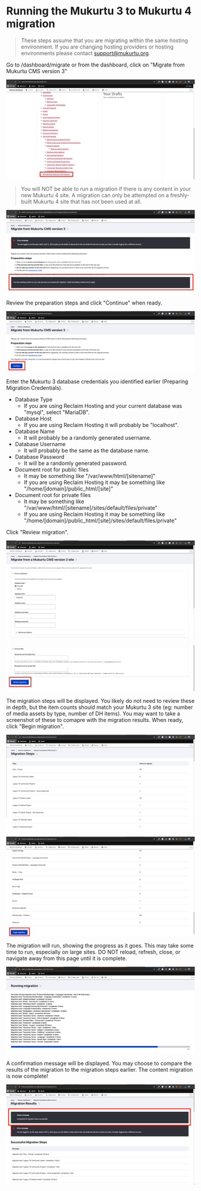 # Running the Mukurtu 3 to Mukurtu 4 migration

> These steps assume that you are migrating within the same hosting environment. If you are changing hosting providers or hosting environments please contact [support@mukurtu.org](mailto:support@mukurtu.org).

Go to /dashboard/migrate or from the dashboard, click on "Migrate from Mukurtu CMS version 3"

![migrate-01](../embeds/migrate-01.png)

> You will NOT be able to run a migration if there is any content in your new Mukurtu 4 site. A migration can only be attempted on a freshly-built Mukurtu 4 site that has not been used at all.

![migrate-02](../embeds/migrate-02.png)

Review the preparation steps and click "Continue" when ready.

![migrate-03](../embeds/migrate-03.png)

Enter the Mukurtu 3 database credentials you identified earlier (Preparing Migration Credentials). 

- Database Type
  - If you are using Reclaim Hosting and your current database was "mysql", select "MariaDB".
- Database Host
  - If you are using Reclaim Hosting it will probably be "localhost".
- Database Name
  - It will probably be a randomly generated username.
- Database Username
  - It will probably be the same as the database name.
- Database Password
  - It will be a randomly generated password.
- Document root for public files
  - It may be something like "/var/www/html/[sitename]"
  - If you are using Reclaim Hosting it may be something like "/home/[domain]/public_html/[site]"
- Document root for private files
  - It may be something like "/var/www/html/[sitename]/sites/default/files/private"
  - If you are using Reclaim Hosting it may be something like "/home/[domain]/public_html/[site]/sites/default/files/private"

Click "Review migration".

![migrate-04](../embeds/migrate-04.png)

![migrate-05](../embeds/migrate-05.png)

The migration steps will be displayed. You likely do not need to review these in depth, but the item counts should match your Mukurtu 3 site (eg: number of media assets by type, number of DH items). You may want to take a screenshot of these to comapre with the migration results.
When ready, click "Begin migration".

![migrate-06](../embeds/migrate-06.png)

![migrate-07](../embeds/migrate-07.png)

The migration will run, showing the progress as it goes. This may take some time to run, especially on large sites. 
DO NOT reload, refresh, close, or navigate away from this page until it is complete.

![migrate-08](../embeds/migrate-08.png)

A confirmation message will be displayed. You may choose to compare the results of the migration to the migration steps earlier.
The content migration is now complete!

![migrate-09](../embeds/migrate-09.png)
